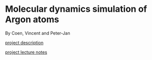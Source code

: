 # Molecular dynamics simulation of Argon atoms
By Coen, Vincent and Peter-Jan

[project description](https://gitlab.kwant-project.org/computational_physics_19/course_notes/blob/master/project%201/description.md)

[project lecture notes](https://gitlab.kwant-project.org/computational_physics_19/course_notes/blob/master/project%201/project.md)

